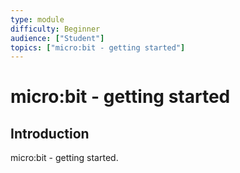```yaml
---
type: module
difficulty: Beginner
audience: ["Student"]
topics: ["micro:bit - getting started"]
---
```


# micro:bit - getting started

## Introduction

micro:bit - getting started.

